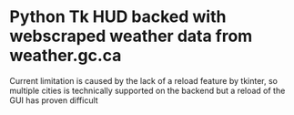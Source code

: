# Python Tk HUD backed with webscraped weather data from weather.gc.ca

Current limitation is caused by the lack of a reload feature by tkinter, so multiple cities is 
technically supported on the backend but a reload of the GUI has proven difficult

